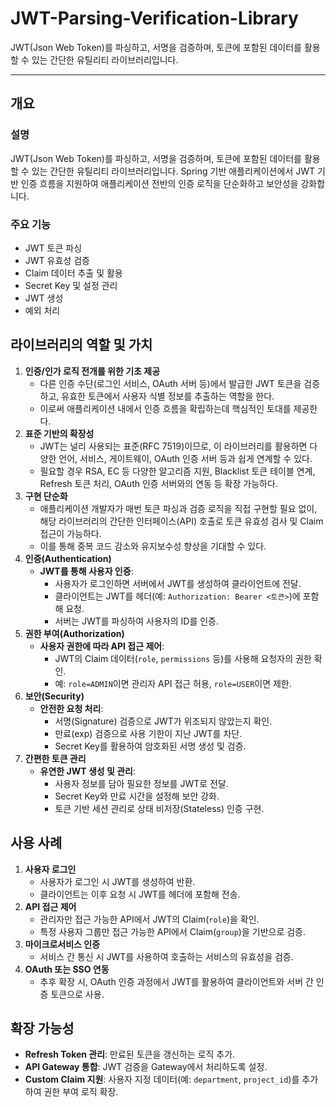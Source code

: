 # JWT-Parsing-Verification-Library
JWT(Json Web Token)를 파싱하고, 서명을 검증하며, 토큰에 포함된 데이터를 활용할 수 있는 간단한 유틸리티 라이브러리입니다.

---

## 개요

### 설명
JWT(Json Web Token)를 파싱하고, 서명을 검증하며, 토큰에 포함된 데이터를 활용할 수 있는 간단한 유틸리티 라이브러리입니다. Spring 기반 애플리케이션에서 JWT 기반 인증 흐름을 지원하여 애플리케이션 전반의 인증 로직을 단순화하고 보안성을 강화합니다.

### 주요 기능

- JWT 토큰 파싱
- JWT 유효성 검증
- Claim 데이터 추출 및 활용
- Secret Key 및 설정 관리
- JWT 생성
- 예외 처리

## 라이브러리의 역할 및 가치

1. **인증/인가 로직 전개를 위한 기초 제공**
    - 다른 인증 수단(로그인 서비스, OAuth 서버 등)에서 발급한 JWT 토큰을 검증하고, 유효한 토큰에서 사용자 식별 정보를 추출하는 역할을 한다.
    - 이로써 애플리케이션 내에서 인증 흐름을 확립하는데 핵심적인 토대를 제공한다.
2. **표준 기반의 확장성**
    - JWT는 널리 사용되는 표준(RFC 7519)이므로, 이 라이브러리를 활용하면 다양한 언어, 서비스, 게이트웨이, OAuth 인증 서버 등과 쉽게 연계할 수 있다.
    - 필요할 경우 RSA, EC 등 다양한 알고리즘 지원, Blacklist 토큰 테이블 연계, Refresh 토큰 처리, OAuth 인증 서버와의 연동 등 확장 가능하다.
3. **구현 단순화**
    - 애플리케이션 개발자가 매번 토큰 파싱과 검증 로직을 직접 구현할 필요 없이, 해당 라이브러리의 간단한 인터페이스(API) 호출로 토큰 유효성 검사 및 Claim 접근이 가능하다.
    - 이를 통해 중복 코드 감소와 유지보수성 향상을 기대할 수 있다.
4. **인증(Authentication)**
    - **JWT를 통해 사용자 인증**:
        - 사용자가 로그인하면 서버에서 JWT를 생성하여 클라이언트에 전달.
        - 클라이언트는 JWT를 헤더(예: `Authorization: Bearer <토큰>`)에 포함해 요청.
        - 서버는 JWT를 파싱하여 사용자의 ID를 인증.
5. **권한 부여(Authorization)**
    - **사용자 권한에 따라 API 접근 제어**:
        - JWT의 Claim 데이터(`role`, `permissions` 등)를 사용해 요청자의 권한 확인.
        - 예: `role=ADMIN`이면 관리자 API 접근 허용, `role=USER`이면 제한.
6. **보안(Security)**
    - **안전한 요청 처리**:
        - 서명(Signature) 검증으로 JWT가 위조되지 않았는지 확인.
        - 만료(exp) 검증으로 사용 기한이 지난 JWT를 차단.
        - Secret Key를 활용하여 암호화된 서명 생성 및 검증.
7. **간편한 토큰 관리**
    - **유연한 JWT 생성 및 관리**:
        - 사용자 정보를 담아 필요한 정보를 JWT로 전달.
        - Secret Key와 만료 시간을 설정해 보안 강화.
        - 토큰 기반 세션 관리로 상태 비저장(Stateless) 인증 구현.

## **사용 사례**

1. **사용자 로그인**
    - 사용자가 로그인 시 JWT를 생성하여 반환.
    - 클라이언트는 이후 요청 시 JWT를 헤더에 포함해 전송.
2. **API 접근 제어**
    - 관리자만 접근 가능한 API에서 JWT의 Claim(`role`)을 확인.
    - 특정 사용자 그룹만 접근 가능한 API에서 Claim(`group`)을 기반으로 검증.
3. **마이크로서비스 인증**
    - 서비스 간 통신 시 JWT를 사용하여 호출하는 서비스의 유효성을 검증.
4. **OAuth 또는 SSO 연동**
    - 추후 확장 시, OAuth 인증 과정에서 JWT를 활용하여 클라이언트와 서버 간 인증 토큰으로 사용.

## **확장 가능성**

- **Refresh Token 관리**: 만료된 토큰을 갱신하는 로직 추가.
- **API Gateway 통합**: JWT 검증을 Gateway에서 처리하도록 설정.
- **Custom Claim 지원**: 사용자 지정 데이터(예: `department`, `project_id`)를 추가하여 권한 부여 로직 확장.
